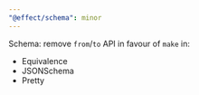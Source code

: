 ```yaml
---
"@effect/schema": minor
---
```


Schema: remove `from`/`to` API in favour of `make` in:

- Equivalence
- JSONSchema
- Pretty
